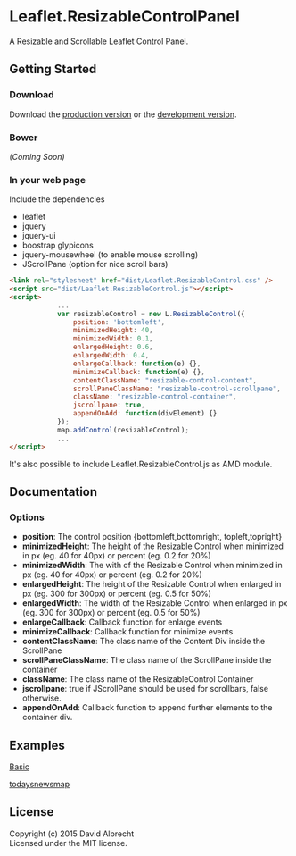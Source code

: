 # Leaflet.ResizableControlPanel

A Resizable and Scrollable Leaflet Control Panel.

## Getting Started

### Download

Download the [production version][min] or the [development version][max].

[min]: https://github.com/dalbrx/Leaflet.ResizableControl/blob/master/dist/Leaflet.ResizableControl.min.js
[max]: https://github.com/dalbrx/Leaflet.ResizableControl/blob/master/dist/Leaflet.ResizableControl.js

### Bower
_(Coming Soon)_

### In your web page

Include the dependencies

  * leaflet
  * jquery
  * jquery-ui
  * boostrap glypicons
  * jquery-mousewheel (to enable mouse scrolling)
  * JScrollPane (option for nice scroll bars)


```html
<link rel="stylesheet" href="dist/Leaflet.ResizableControl.css" />
<script src="dist/Leaflet.ResizableControl.js"></script>
<script>
            ...
    		var resizableControl = new L.ResizableControl({
                position: 'bottomleft',
                minimizedHeight: 40,
                minimizedWidth: 0.1,
                enlargedHeight: 0.6,
                enlargedWidth: 0.4,
                enlargeCallback: function(e) {},
                minimizeCallback: function(e) {},
                contentClassName: "resizable-control-content",
                scrollPaneClassName: "resizable-control-scrollpane",
                className: "resizable-control-container",
                jscrollpane: true,
                appendOnAdd: function(divElement) {}
            });
    		map.addControl(resizableControl);
            ...
</script>
```

It's also possible to include Leaflet.ResizableControl.js as AMD module.

## Documentation

### Options

  * **position**: The control position {bottomleft,bottomright, topleft,topright}
  * **minimizedHeight**: The height of the Resizable Control when minimized in px (eg. 40 for 40px) or percent (eg. 0.2 for 20%)
  * **minimizedWidth**: The with of the Resizable Control when minimized in px (eg. 40 for 40px) or percent (eg. 0.2 for 20%)
  * **enlargedHeight**: The height of the Resizable Control when enlarged in px (eg. 300 for 300px) or percent (eg. 0.5 for 50%)
  * **enlargedWidth**: The width of the Resizable Control when enlarged in px (eg. 300 for 300px) or percent (eg. 0.5 for 50%)
  * **enlargeCallback**: Callback function for enlarge events
  * **minimizeCallback**: Callback function for minimize events
  * **contentClassName**: The class name of the Content Div inside the ScrollPane
  * **scrollPaneClassName**: The class name of the ScrollPane inside the container
  * **className**: The class name of the ResizableControl Container
  * **jscrollpane**: true if JScrollPane should be used for scrollbars, false otherwise.
  * **appendOnAdd**: Callback function to append further elements to the container div.

## Examples
  [Basic][ghpage]

  [todaysnewsmap][todaysnewsmap]

  [ghpage]: http://dalbrx.github.io/Leaflet.ResizableControl
  [todaysnewsmap]: http://www.todaysnewsmap.com/region/Africa

## License
Copyright (c) 2015 David Albrecht  
Licensed under the MIT license.
